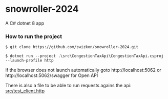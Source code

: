 # snowroller-2024

A C# dotnet 8 app

### How to run the project

```
$ git clone https://github.com/swizkon/snowroller-2024.git

$ dotnet run --project .\src\CongestionTaxApi\CongestionTaxApi.csproj --launch-profile http
```

If the browser does not launch automatically goto http://localhost:5062 or http://localhost:5062/swagger for Open API


There is also a file to be able to run requests agains the api: [src/test_client.http](src/test_client.http)